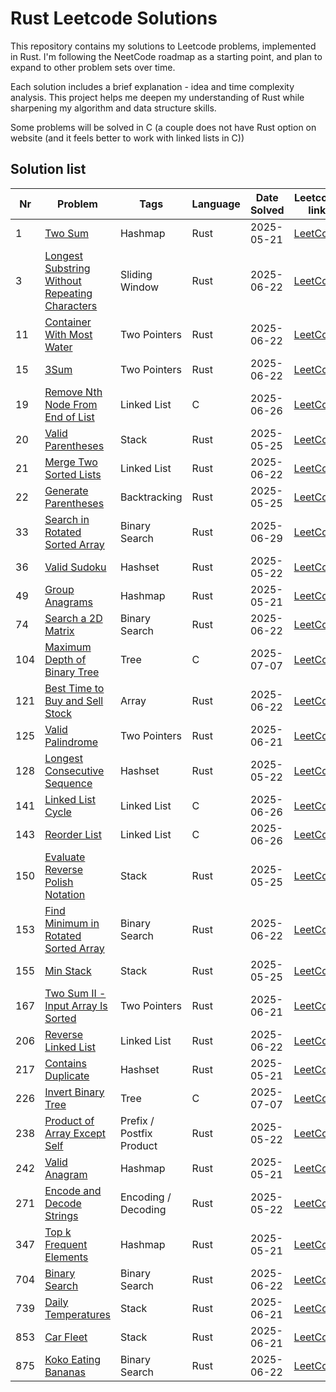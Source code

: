 # Rust Leetcode Solutions

This repository contains my solutions to Leetcode problems, implemented in Rust. I'm following the NeetCode roadmap as a starting point, and plan to expand to other problem sets over time.

Each solution includes a brief explanation - idea and time complexity analysis. This project helps me deepen my understanding of Rust while sharpening my algorithm and data structure skills.

Some problems will be solved in C (a couple does not have Rust option on website (and it feels better to work with linked lists in C))

## Solution list

| Nr  | Problem                                                                                                   | Tags                     | Language | Date Solved | Leetcode link                                                                             | Done |
| --- | --------------------------------------------------------------------------------------------------------- | ------------------------ | -------- | ----------- | ----------------------------------------------------------------------------------------- | ---- |
| 1   | [Two Sum](./001-two-sum.md)                                                                               | Hashmap                  | Rust     | 2025-05-21  | [LeetCode](https://leetcode.com/problems/two-sum/)                                        | ✅    |
| 3   | [Longest Substring Without Repeating Characters](./003-longest-substring-without-repeating-characters.md) | Sliding Window           | Rust     | 2025-06-22  | [LeetCode](https://leetcode.com/problems/longest-substring-without-repeating-characters/) | ✅    |
| 11  | [Container With Most Water](./011-container-with-most-water.md)                                           | Two Pointers             | Rust     | 2025-06-22  | [LeetCode](https://leetcode.com/problems/container-with-most-water/)                      | ✅    |
| 15  | [3Sum](./015-3sum.md)                                                                                     | Two Pointers             | Rust     | 2025-06-22  | [LeetCode](https://leetcode.com/problems/3sum/)                                           | ✅    |
| 19  | [Remove Nth Node From End of List](./019-remove-nth-node-from-end-of-list.md)                             | Linked List              | C        | 2025-06-26  | [LeetCode](https://leetcode.com/problems/remove-nth-node-from-end-of-list/)               | ✅    |
| 20  | [Valid Parentheses](./020-valid-parentheses.md)                                                           | Stack                    | Rust     | 2025-05-25  | [LeetCode](https://leetcode.com/problems/valid-parentheses/)                              | ✅    |
| 21  | [Merge Two Sorted Lists](./021-merge-two-sorted-lists.md)                                                 | Linked List              | Rust     | 2025-06-22  | [LeetCode](https://leetcode.com/problems/merge-two-sorted-lists/)                         | ✅    |
| 22  | [Generate Parentheses](./022-generate-parentheses.md)                                                     | Backtracking             | Rust     | 2025-05-25  | [LeetCode](https://leetcode.com/problems/generate-parentheses/)                           | ✅    |
| 33  | [Search in Rotated Sorted Array](./033-search-in-rotated-sorted-array.md)                                 | Binary Search            | Rust     | 2025-06-29  | [LeetCode](https://leetcode.com/problems/search-in-rotated-sorted-array/)                 | ✅    |
| 36  | [Valid Sudoku](./036-valid-sudoku.md)                                                                     | Hashset                  | Rust     | 2025-05-22  | [LeetCode](https://leetcode.com/problems/valid-sudoku/)                                   | ✅    |
| 49  | [Group Anagrams](./049-group-anagrams.md)                                                                 | Hashmap                  | Rust     | 2025-05-21  | [LeetCode](https://leetcode.com/problems/group-anagrams/)                                 | ✅    |
| 74  | [Search a 2D Matrix](./074-search-a-2d-matrix.md)                                                         | Binary Search            | Rust     | 2025-06-22  | [LeetCode](https://leetcode.com/problems/search-a-2d-matrix/)                             | ✅    |
| 104 | [Maximum Depth of Binary Tree](./104-maximum-depth-of-binary-tree.md)                                     | Tree                     | C        | 2025-07-07  | [LeetCode](https://leetcode.com/problems/maximum-depth-of-binary-tree/)                   | ✅    |
| 121 | [Best Time to Buy and Sell Stock](./121-best-time-to-buy-and-sell-stock.md)                               | Array                    | Rust     | 2025-06-22  | [LeetCode](https://leetcode.com/problems/best-time-to-buy-and-sell-stock/)                | ✅    |
| 125 | [Valid Palindrome](./125-valid-palindrome.md)                                                             | Two Pointers             | Rust     | 2025-06-21  | [LeetCode](https://leetcode.com/problems/valid-palindrome/)                               | ✅    |
| 128 | [Longest Consecutive Sequence](./128-longest-consecutive-sequence.md)                                     | Hashset                  | Rust     | 2025-05-22  | [LeetCode](https://leetcode.com/problems/longest-consecutive-sequence/)                   | ✅    |
| 141 | [Linked List Cycle](./141-linked-list-cycle.md)                                                           | Linked List              | C        | 2025-06-26  | [LeetCode](https://leetcode.com/problems/linked-list-cycle/)                              | ✅    |
| 143 | [Reorder List](./143-reorder-list.md)                                                                     | Linked List              | C        | 2025-06-26  | [LeetCode](https://leetcode.com/problems/reorder-list/)                                   | ✅    |
| 150 | [Evaluate Reverse Polish Notation](./150-evaluate-reverse-polish-notation.md)                             | Stack                    | Rust     | 2025-05-25  | [LeetCode](https://leetcode.com/problems/evaluate-reverse-polish-notation/)               | ✅    |
| 153 | [Find Minimum in Rotated Sorted Array](./153-find-minimum-in-rotated-sorted-array.md)                     | Binary Search            | Rust     | 2025-06-22  | [LeetCode](https://leetcode.com/problems/find-minimum-in-rotated-sorted-array/)           | ✅    |
| 155 | [Min Stack](./155-min-stack.md)                                                                           | Stack                    | Rust     | 2025-05-25  | [LeetCode](https://leetcode.com/problems/min-stack/)                                      | ✅    |
| 167 | [Two Sum II - Input Array Is Sorted](./167-two-sum-ii-input-array-is-sorted.md)                           | Two Pointers             | Rust     | 2025-06-21  | [LeetCode](https://leetcode.com/problems/two-sum-ii-input-array-is-sorted/)               | ✅    |
| 206 | [Reverse Linked List](./206-reverse-linked-list.md)                                                       | Linked List              | Rust     | 2025-06-22  | [LeetCode](https://leetcode.com/problems/reverse-linked-list/)                            | ✅    |
| 217 | [Contains Duplicate](./217-contains-duplicate.md)                                                         | Hashset                  | Rust     | 2025-05-21  | [LeetCode](https://leetcode.com/problems/contains-duplicate/)                             | ✅    |
| 226 | [Invert Binary Tree](./226-invert-binary-tree.md)                                                         | Tree                     | C        | 2025-07-07  | [LeetCode](https://leetcode.com/problems/invert-binary-tree/)                             | ✅    |
| 238 | [Product of Array Except Self](./238-product-of-array-except-self.md)                                     | Prefix / Postfix Product | Rust     | 2025-05-22  | [LeetCode](https://leetcode.com/problems/product-of-array-except-self/)                   | ✅    |
| 242 | [Valid Anagram](./242-valid-anagram.md)                                                                   | Hashmap                  | Rust     | 2025-05-21  | [LeetCode](https://leetcode.com/problems/valid-anagram/)                                  | ✅    |
| 271 | [Encode and Decode Strings](./271-encode-and-decode-strings.md)                                           | Encoding / Decoding      | Rust     | 2025-05-22  | [LeetCode](https://leetcode.com/problems/encode-and-decode-strings/)                      | ✅    |
| 347 | [Top k Frequent Elements](./347-top-k-frequent-elements.md)                                               | Hashmap                  | Rust     | 2025-05-21  | [LeetCode](https://leetcode.com/problems/top-k-frequent-elements/)                        | ✅    |
| 704 | [Binary Search](./704-binary-search.md)                                                                   | Binary Search            | Rust     | 2025-06-22  | [LeetCode](https://leetcode.com/problems/binary-search/)                                  | ✅    |
| 739 | [Daily Temperatures](./739-daily-temperatures.md)                                                         | Stack                    | Rust     | 2025-06-21  | [LeetCode](https://leetcode.com/problems/daily-temperatures/)                             | ✅    |
| 853 | [Car Fleet](./853-car-fleet.md)                                                                           | Stack                    | Rust     | 2025-06-21  | [LeetCode](https://leetcode.com/problems/car-fleet/)                                      | ✅    |
| 875 | [Koko Eating Bananas](./875-koko-eating-bananas.md)                                                       | Binary Search            | Rust     | 2025-06-22  | [LeetCode](https://leetcode.com/problems/koko-eating-bananas/)                            | ✅    |